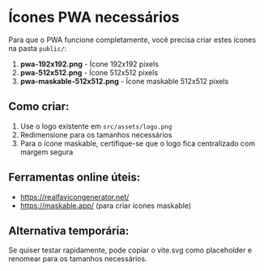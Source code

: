# Ícones PWA necessários

Para que o PWA funcione completamente, você precisa criar estes ícones na pasta `public/`:

1. **pwa-192x192.png** - Ícone 192x192 pixels
2. **pwa-512x512.png** - Ícone 512x512 pixels  
3. **pwa-maskable-512x512.png** - Ícone maskable 512x512 pixels

## Como criar:

1. Use o logo existente em `src/assets/logo.png`
2. Redimensione para os tamanhos necessários
3. Para o ícone maskable, certifique-se que o logo fica centralizado com margem segura

## Ferramentas online úteis:
- https://realfavicongenerator.net/
- https://maskable.app/ (para criar ícones maskable)

## Alternativa temporária:
Se quiser testar rapidamente, pode copiar o vite.svg como placeholder e renomear para os tamanhos necessários.